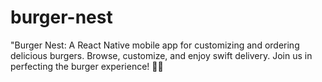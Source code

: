 # burger-nest
"Burger Nest: A React Native mobile app for customizing and ordering delicious burgers. Browse, customize, and enjoy swift delivery. Join us in perfecting the burger experience! 🍔📱
